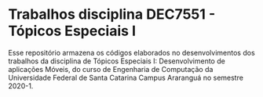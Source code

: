 # Trabalhos disciplina DEC7551 - Tópicos Especiais I

Esse repositório armazena os códigos elaborados no desenvolvimentos dos trabalhos da disciplina de Tópicos Especiais I: Desenvolvimento de aplicações Móveis, do curso de Engenharia de Computação da Universidade Federal de Santa Catarina Campus Araranguá no semestre 2020-1.